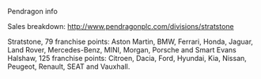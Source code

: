 Pendragon info

Sales breakdown: http://www.pendragonplc.com/divisions/stratstone

Stratstone, 79 franchise points: Aston Martin, BMW, Ferrari, Honda, Jaguar, Land Rover, Mercedes-Benz, MINI, Morgan, Porsche and Smart 
Evans Halshaw, 125 franchise points: Citroen, Dacia, Ford, Hyundai, Kia, Nissan, Peugeot, Renault, SEAT and Vauxhall.